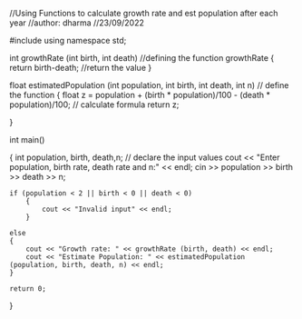 //Using Functions to calculate growth rate and est population after each year
//author: dharma
//23/09/2022

#include <iostream>
using namespace std;

int growthRate (int birth, int death) //defining the function growthRate
{
    return birth-death; //return the value
}

float estimatedPopulation (int population, int birth, int death, int n) // define the function
{
    float z = population + (birth * population)/100 - (death * population)/100; // calculate formula
    return z;

}

int main()

{
    int population, birth, death,n; // declare the input values
    cout << "Enter population, birth rate, death rate and n:" << endl;
    cin >> population >> birth >> death >> n;

    if (population < 2 || birth < 0 || death < 0)
        {
            cout << "Invalid input" << endl;
        }

    else
    {
        cout << "Growth rate: " << growthRate (birth, death) << endl;
        cout << "Estimate Population: " << estimatedPopulation (population, birth, death, n) << endl;
    }

    return 0;
}
